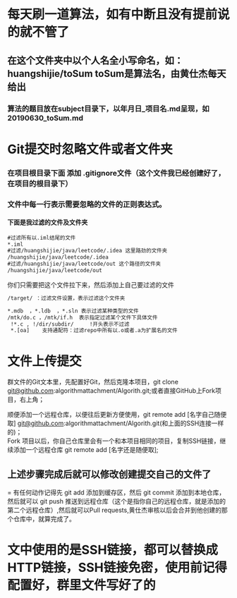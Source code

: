 # 每天刷一道算法，如有中断且没有提前说的就不管了
## 在这个文件夹中以个人名全小写命名，如：huangshijie/toSum  toSum是算法名，由黄仕杰每天给出
### 算法的题目放在subject目录下，以年月日_项目名.md呈现，如20190630_toSum.md


# Git提交时忽略文件或者文件夹

### 在项目根目录下面 添加 .gitignore文件（这个文件我已经创建好了，在项目的根目录下）

### 文件中每一行表示需要忽略的文件的正则表达式。

#### 下面是我过滤的文件及文件夹

 ```xml
#过滤所有以.iml结尾的文件
*.iml
#过滤/huangshijie/java/leetcode/.idea 这里路劲的文件夹
/huangshijie/java/leetcode/.idea
#过滤/huangshijie/java/leetcode/out 这个路径的文件夹
/huangshijie/java/leetcode/out

 ```

你们只需要把这个文件拉下来，然后添加上自己要过滤的文件

```xml
/target/ ：过滤文件设置，表示过滤这个文件夹

*.mdb  ，*.ldb  ，*.sln 表示过滤某种类型的文件
/mtk/do.c ，/mtk/if.h  表示指定过滤某个文件下具体文件
 !*.c , !/dir/subdir/     !开头表示不过滤
 *.[oa]    支持通配符：过滤repo中所有以.o或者.a为扩展名的文件
```
# 文件上传提交

群文件的Git文本里，先配置好Git，然后克隆本项目，git clone git@github.com:algorithmattachment/Algorith.git;或者直接GitHub上Fork项目，右上角；<br>

顺便添加一个远程仓库，以便往后更新方便使用，git remote add [名字自己随便取] git@github.com:algorithmattachment/Algorith.git(和上面的SSH连接一样的)；<br>
Fork 项目以后，你自己仓库里会有一个和本项目相同的项目，复制SSH链接，继续添加一个远程仓库 git remote add [名字还是随便取];<br>
## 上述步骤完成后就可以修改创建提交自己的文件了<br>

=
有任何动作记得先 git add 添加到缓存区，然后 git commit 添加到本地仓库，然后就可以 git push 推送到远程仓库（这个是指你自己的远程仓库，就是添加的第二个远程仓库）,然后就可以Pull requests,黄仕杰审核以后会合并到他创建的那个仓库中，就算完成了。<br>
# 文中使用的是SSH链接，都可以替换成HTTP链接，SSH链接免密，使用前记得配置好，群里文件写好了的



